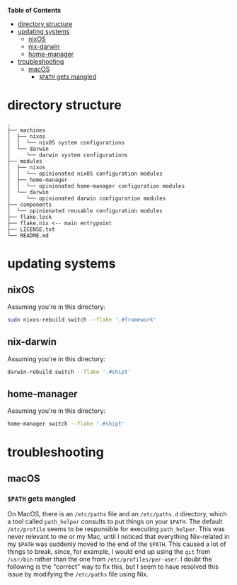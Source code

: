 <!-- markdown-toc start - Don't edit this section. Run M-x markdown-toc-refresh-toc -->
**Table of Contents**

- [directory structure](#directory-structure)
- [updating systems](#updating-systems)
    - [nixOS](#nixos)
    - [nix-darwin](#nix-darwin)
    - [home-manager](#home-manager)
- [troubleshooting](#troubleshooting)
    - [macOS](#macos)
        - [`$PATH` gets mangled](#path-gets-mangled)

<!-- markdown-toc end -->
# directory structure

```
.
├── machines
│  ├── nixos
│  │  └── nixOS system configurations
│  └── darwin
│     └── darwin system configurations
├── modules
│  ├── nixos
│  │  └── opinionated nixOS configuration modules
│  ├── home-manager
│  │  └── opinionated home-manager configuration modules
│  └── darwin
│     └── opinionated darwin configuration modules
├── components
│  └── opinionated reusable configuration modules
├── flake.lock
├── flake.nix <-- main entrypoint
├── LICENSE.txt
└── README.md
```

# updating systems

## nixOS

Assuming you're in this directory:

```bash
sudo nixos-rebuild switch --flake '.#framework'
```

## nix-darwin

Assuming you're in this directory:

```bash
darwin-rebuild switch --flake '.#shipt'
```

## home-manager

Assuming you're in this directory:

```bash
home-manager switch --flake '.#shipt'
```

# troubleshooting

## macOS

### `$PATH` gets mangled

On MacOS, there is an `/etc/paths` file and an `/etc/paths.d` directory, which a tool called `path_helper` consults to put things on your `$PATH`. The default `/etc/profile` seems to be responsible for executing `path_helper`. This was never relevant to me or my Mac, until I noticed that everything Nix-related in my `$PATH` was suddenly moved to the end of the `$PATH`. This caused a lot of things to break, since, for example, I would end up using the `git` from `/usr/bin` rather than the one from `/etc/profiles/per-user`. I doubt the following is the "correct" way to fix this, but I seem to have resolved this issue by modifying the `/etc/paths` file using Nix.
